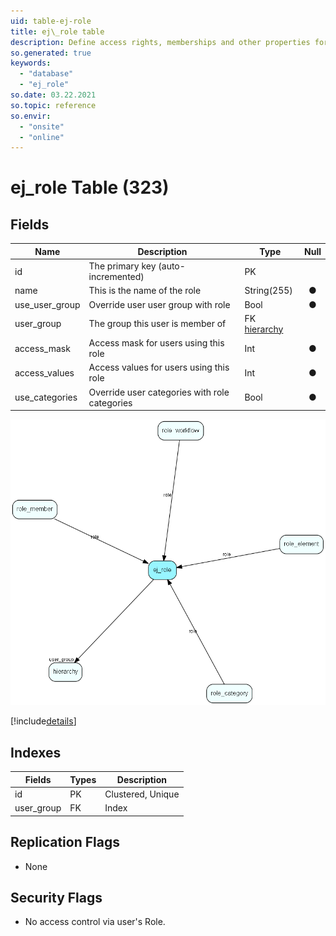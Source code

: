 ```yaml
---
uid: table-ej-role
title: ej\_role table
description: Define access rights, memberships and other properties for role user members
so.generated: true
keywords:
  - "database"
  - "ej_role"
so.date: 03.22.2021
so.topic: reference
so.envir:
  - "onsite"
  - "online"
---
```


# ej\_role Table (323)

## Fields

| Name | Description | Type | Null |
|------|-------------|------|:----:|
|id|The primary key (auto-incremented)|PK| |
|name|This is the name of the role|String(255)|&#x25CF;|
|use\_user\_group|Override user user group with role|Bool|&#x25CF;|
|user\_group|The group this user is member of |FK [hierarchy](hierarchy.md)| |
|access\_mask|Access mask for users using this role|Int|&#x25CF;|
|access\_values|Access values for users using this role|Int|&#x25CF;|
|use\_categories|Override user categories with role categories|Bool|&#x25CF;|


![ej_role table relationship diagram](./media/ej_role.png)

[!include[details](./includes/ej-role.md)]

## Indexes

| Fields | Types | Description |
|--------|-------|-------------|
|id |PK |Clustered, Unique |
|user\_group |FK |Index |

## Replication Flags

* None

## Security Flags

* No access control via user's Role.

